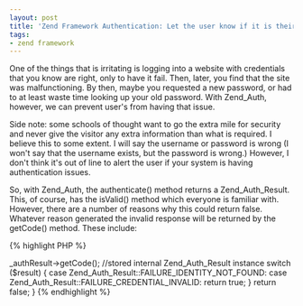 ```yaml
---
layout: post
title: 'Zend Framework Authentication: Let the user know if it is their fault'
tags:
- zend framework
---
```


One of the things that is irritating is logging into a website with credentials that you know are right, only to have it fail.  Then, later, you find that the site was malfunctioning.  By then, maybe you requested a new password, or had to at least waste time looking up your old password.  With Zend_Auth, however, we can prevent user's from having that issue.

Side note: some schools of thought want to go the extra mile for security and never give the visitor any extra information than what is required.  I believe this to some extent.  I will say the username or password is wrong (I won't say that the username exists, but the password is wrong.)  However, I don't think it's out of line to alert the user if your system is having authentication issues. 

So, with Zend_Auth, the authenticate() method returns a Zend_Auth_Result.  This, of course, has the isValid() method which everyone is familiar with.  However, there are a number of reasons why this could return false.  Whatever reason generated the invalid response will be returned by the getCode() method.  These include:

    
{% highlight PHP %}
<?php
const FAILURE                        =  0;
const FAILURE_IDENTITY_NOT_FOUND     = -1;
const FAILURE_IDENTITY_AMBIGUOUS     = -2;
const FAILURE_CREDENTIAL_INVALID     = -3;
const FAILURE_UNCATEGORIZED          = -4;
{% endhighlight %}    
    



The user is really only concerned with the FAILURE_IDENTITY_NOT_FOUND and FAILURE_CREDENTIAL_INVALID conditions.  The rest are more-than-likely our own failures.  (For example, your data has become corrupted? FAILURE_IDENTITY_AMBIGUOUS).  

When I generate error messages for the user, I tend to make a method called isFailureUserBased() which will determine the type of error I return.  If it is user based, I'll return a string saying incorrect username or password.  If it is not user based, the message will be to contact support or wait it out (I might even send an automated note to the support staff at this time).

This is usually a very simple method:


{% highlight PHP %}
<?php
/**
 * Used to determine if this is a user failure or an internal failure on our part
 * 
 * @return boolean if its a user failure
 */
public function isFailureUserBased()
{
    $result = $this->_authResult->getCode(); //stored internal Zend_Auth_Result instance
    
    switch ($result) {
        case Zend_Auth_Result::FAILURE_IDENTITY_NOT_FOUND:
        case Zend_Auth_Result::FAILURE_CREDENTIAL_INVALID:
            return true;
    }
    
    return false;
}
{% endhighlight %}    
    
